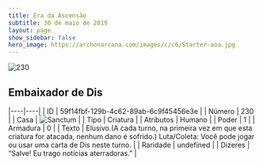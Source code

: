 ```yaml
---
title: Era da Ascensão
subtitle: 30 de maio de 2019
layout: page
show_sidebar: false
hero_image: https://archonarcana.com/images/c/c6/Starter-aoa.jpg
---
```


![230](https://cdn.keyforgegame.com/media/card_front/pt/435_230_JFG2HJ66332G_pt.png)

## Embaixador de Dis

|----|----|
| ID | 59f14fbf-129b-4c62-89ab-6c9f45456e3e |
| Número | 230 |
| Casa | ![Sanctum](https://archonarcana.com/images/thumb/c/c7/Sanctum.png/22px-Sanctum.png "Santuário") |
| Tipo | Criatura |
| Atributos | Humano |
| Poder | 1 |
| Armadura | 0 |
| Texto | Elusivo.(A cada turno, na primeira vez em que esta criatura for atacada, nenhum dano é sofrido.) Luta/Coleta: Você pode jogar ou usar uma carta de Dis neste turno. |
| Raridade | undefined |
| Dizeres | “Salve! Eu trago notícias aterradoras.” |